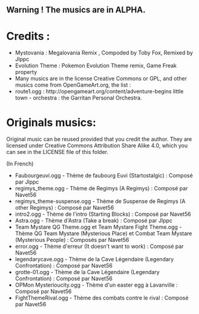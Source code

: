 ## Warning ! The musics are in ALPHA.

# Credits :
<ul>
<li>Mystovania : Megalovania Remix , Compoded by Toby Fox, Remixed by Jlppc</li>
<li>Evolution Theme : Pokemon Evolution Theme remix, Game Freak property</li>
<li>Many musics are in the license Creative Commons or GPL, and other musics come from  OpenGameArt.org, the list :</li>
<li>route1.ogg : http://opengameart.org/content/adventure-begins little town - orchestra : the Garritan Personal Orchestra.</li>
</ul>

# Originals musics:
Original music can be reused provided that you credit the author. They are licensed under Creative Commons Attribution Share Alike 4.0, which you can see in the LICENSE file of this folder.  
<!--Shéma : nomdefichier.extention - Thème de X (Nom de la musique) : Composé par compositeur-->
(In French)
<ul>
<li>Faubourgeuvi.ogg - Thème de faubourg Euvi (Startostalgic) : Composé par Jlppc</li>
<li>regimys_theme.ogg - Thème de Regimys (A Regimys) : Composé par Navet56</li>
<li>regimys_theme-suspense.ogg - Thème de Suspense de Regimys (A other Regimys) : Composé par Navet56</li>
<li>intro2.ogg - Thème de l'intro (Starting Blocks) : Composé par Navet56</li>
<li>Astra.ogg - Thème d'Astra (Take a break) : Composé par Jlppc</li>
<li>Team Mystare QG Theme.ogg et Team Mystare Fight Theme.ogg - Thème QG Team Mystare (Mysterious Place) et Combat Team Mystare (Mysterious People) : Composés par Navet56</li>
<li>error.ogg - Thème d'erreur (It doesn't want to work) : Composé par Navet56</li>
<li>legendarycave.ogg - Thème de la Cave Légendaire (Legendary Confrontation) : Composé par Navet56</li>
<li>grotte-01.ogg - Thème de la Cave Légendaire (Legendary Confrontation) : Composé par Navet56</li>
<li>OPMon Mysterioucity.ogg - Thème d'un easter egg à Lavanville : Composé par Navet56</li>
<li>FightThemeRival.ogg - Thème des combats contre le rival : Composé par Navet56</li>
</ul>

